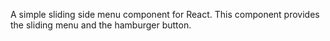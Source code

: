 A simple sliding side menu component for React. This component provides the sliding menu and the hamburger button.
